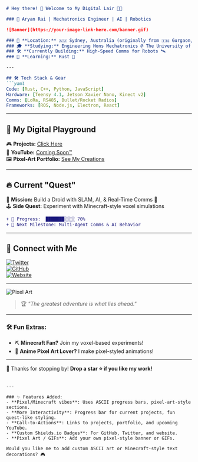 
```md
# Hey there! 👋 Welcome to My Digital Lair 🚀✨  

### 🌌 Aryan Rai | Mechatronics Engineer | AI | Robotics  

![Banner](https://your-image-link-here.com/banner.gif)  

### 📍 **Location:** 🇦🇺 Sydney, Australia (originally from 🇮🇳 Gurgaon, India)  
### 🎓 **Studying:** Engineering Hons Mechatronics @ The University of Sydney  
### 🛠 **Currently Building:** High-Speed Comms for Robots 🛰  
### 🦾 **Learning:** Rust 🦀  

---

## 🛠 Tech Stack & Gear  
```yaml
Code: [Rust, C++, Python, JavaScript]
Hardware: [Teensy 4.1, Jetson Xavier Nano, Kinect v2]
Comms: [LoRa, RS485, Bullet/Rocket Radios]
Frameworks: [ROS, Node.js, Electron, React]
```

---

## 🌟 **My Digital Playground**  

🎮 **Projects:** [Click Here](https://aryanrai.github.io/)  
🎥 **YouTube:** [Coming Soon™](#)  
🖼️ **Pixel-Art Portfolio:** [See My Creations](#)  

---

## 🔥 **Current "Quest"**  
🧩 **Mission:** Build a Droid with SLAM, AI, & Real-Time Comms 🤖  
🕹️ **Side Quest:** Experiment with Minecraft-style voxel simulations  

```diff
+ 🚀 Progress:  ███████░░░░ 70%
+ 🎯 Next Milestone: Multi-Agent Comms & AI Behavior
```

---

## 💬 Connect with Me  
[![Twitter](https://img.shields.io/badge/X-(Twitter)-blue?style=for-the-badge&logo=twitter)](https://twitter.com/yourhandle)  
[![GitHub](https://img.shields.io/badge/GitHub-@aryanrai-black?style=for-the-badge&logo=github)](https://github.com/aryanrai)  
[![Website](https://img.shields.io/badge/Website-aryanrai.github.io-orange?style=for-the-badge)](https://aryanrai.github.io/)  

---

![Pixel Art](https://your-image-link-here.com/pixelart.gif)  

> 🏆 *"The greatest adventure is what lies ahead."*  

---

### 🛠 **Fun Extras:**  
- ⛏️ **Minecraft Fan?** Join my voxel-based experiments!  
- 🎨 **Anime Pixel Art Lover?** I make pixel-styled animations!  

---

🚀 Thanks for stopping by! **Drop a star ⭐ if you like my work!**  
```

---

### ✨ Features Added:  
- **Pixel/Minecraft vibes**: Uses ASCII progress bars, pixel-art-style sections.  
- **More Interactivity**: Progress bar for current projects, fun quest-like styling.  
- **Call-to-Actions**: Links to projects, portfolio, and upcoming YouTube.  
- **Custom Shields.io Badges**: For GitHub, Twitter, and website.  
- **Pixel Art / GIFs**: Add your own pixel-style banner or GIFs.  

Would you like me to add custom ASCII art or Minecraft-style text decorations? 🎮

